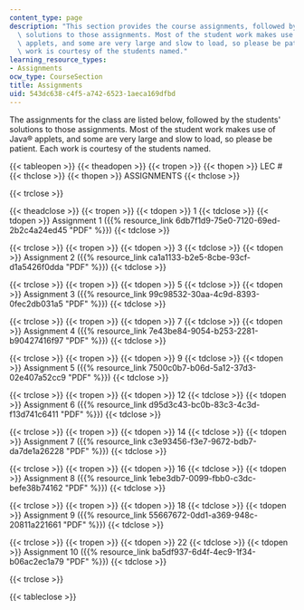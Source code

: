 ```yaml
---
content_type: page
description: "This section provides the course assignments, followed by the students'\
  \ solutions to those assignments. Most of the student work makes use of Java\xAE\
  \ applets, and some are very large and slow to load, so please be patient. Each\
  \ work is courtesy of the students named."
learning_resource_types:
- Assignments
ocw_type: CourseSection
title: Assignments
uid: 543dc638-c4f5-a742-6523-1aeca169dfbd
---
```


The assignments for the class are listed below, followed by the students' solutions to those assignments. Most of the student work makes use of Java® applets, and some are very large and slow to load, so please be patient. Each work is courtesy of the students named.

{{< tableopen >}}
{{< theadopen >}}
{{< tropen >}}
{{< thopen >}}
LEC #
{{< thclose >}}
{{< thopen >}}
ASSIGNMENTS
{{< thclose >}}

{{< trclose >}}

{{< theadclose >}}
{{< tropen >}}
{{< tdopen >}}
1
{{< tdclose >}}
{{< tdopen >}}
Assignment 1 ({{% resource_link 6db7f1d9-75e0-7120-69ed-2b2c4a24ed45 "PDF" %}})
{{< tdclose >}}

{{< trclose >}}
{{< tropen >}}
{{< tdopen >}}
3
{{< tdclose >}}
{{< tdopen >}}
Assignment 2 ({{% resource_link ca1a1133-b2e5-8cbe-93cf-d1a5426f0dda "PDF" %}})
{{< tdclose >}}

{{< trclose >}}
{{< tropen >}}
{{< tdopen >}}
5
{{< tdclose >}}
{{< tdopen >}}
Assignment 3 ({{% resource_link 99c98532-30aa-4c9d-8393-0fec2db031a5 "PDF" %}})
{{< tdclose >}}

{{< trclose >}}
{{< tropen >}}
{{< tdopen >}}
7
{{< tdclose >}}
{{< tdopen >}}
Assignment 4 ({{% resource_link 7e43be84-9054-b253-2281-b90427416f97 "PDF" %}})
{{< tdclose >}}

{{< trclose >}}
{{< tropen >}}
{{< tdopen >}}
9
{{< tdclose >}}
{{< tdopen >}}
Assignment 5 ({{% resource_link 7500c0b7-b06d-5a12-37d3-02e407a52cc9 "PDF" %}})
{{< tdclose >}}

{{< trclose >}}
{{< tropen >}}
{{< tdopen >}}
12
{{< tdclose >}}
{{< tdopen >}}
Assignment 6 ({{% resource_link d95d3c43-bc0b-83c3-4c3d-f13d741c6411 "PDF" %}})
{{< tdclose >}}

{{< trclose >}}
{{< tropen >}}
{{< tdopen >}}
14
{{< tdclose >}}
{{< tdopen >}}
Assignment 7 ({{% resource_link c3e93456-f3e7-9672-bdb7-da7de1a26228 "PDF" %}})
{{< tdclose >}}

{{< trclose >}}
{{< tropen >}}
{{< tdopen >}}
16
{{< tdclose >}}
{{< tdopen >}}
Assignment 8 ({{% resource_link 1ebe3db7-0099-fbb0-c3dc-befe38b74162 "PDF" %}})
{{< tdclose >}}

{{< trclose >}}
{{< tropen >}}
{{< tdopen >}}
18
{{< tdclose >}}
{{< tdopen >}}
Assignment 9 ({{% resource_link 55667672-0dd1-a369-948c-20811a221661 "PDF" %}})
{{< tdclose >}}

{{< trclose >}}
{{< tropen >}}
{{< tdopen >}}
22
{{< tdclose >}}
{{< tdopen >}}
Assignment 10 ({{% resource_link ba5df937-6d4f-4ec9-1f34-b06ac2ec1a79 "PDF" %}})
{{< tdclose >}}

{{< trclose >}}

{{< tableclose >}}